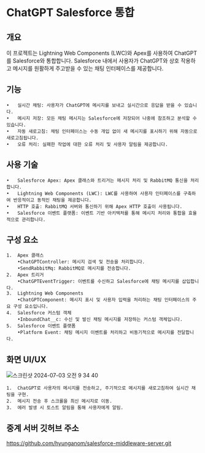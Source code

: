# ChatGPT Salesforce 통합


## 개요

이 프로젝트는 Lightning Web Components (LWC)와 Apex를 사용하여 ChatGPT를 Salesforce와 통합합니다. Salesforce 내에서 사용자가 ChatGPT와 상호 작용하고 메시지를 원활하게 주고받을 수 있는 채팅 인터페이스를 제공합니다.

## 기능

	•	실시간 채팅: 사용자가 ChatGPT에 메시지를 보내고 실시간으로 응답을 받을 수 있습니다.
	•	메시지 저장: 모든 채팅 메시지는 Salesforce에 저장되어 나중에 참조하고 분석할 수 있습니다.
	•	자동 새로고침: 채팅 인터페이스는 수동 개입 없이 새 메시지를 표시하기 위해 자동으로 새로고침됩니다.
	•	오류 처리: 실패한 작업에 대한 오류 처리 및 사용자 알림을 제공합니다.


## 사용 기술

	•	Salesforce Apex: Apex 클래스와 트리거는 메시지 처리 및 RabbitMQ 통신을 처리합니다.
	•	Lightning Web Components (LWC): LWC를 사용하여 사용자 인터페이스를 구축하여 반응적이고 동적인 채팅을 제공합니다.
	•	HTTP 호출: RabbitMQ 서버와 통신하기 위해 Apex HTTP 호출이 사용됩니다.
	•	Salesforce 이벤트 플랫폼: 이벤트 기반 아키텍처를 통해 메시지 처리와 통합을 효율적으로 관리합니다.

 ## 구성 요소
 	1.	Apex 클래스
		•ChatGPTController: 메시지 검색 및 전송을 처리합니다.
		•SendRabbitMq: RabbitMQ로 메시지를 전송합니다.
	2.	Apex 트리거
		•ChatGPTEventTrigger: 이벤트를 수신하고 Salesforce에 채팅 메시지를 삽입합니다.
	3.	Lightning Web Components
		•ChatGPTComponent: 메시지 표시 및 사용자 입력을 처리하는 채팅 인터페이스의 주요 구성 요소입니다.
	4.	Salesforce 커스텀 객체
		•InboundChat__c: 수신 및 발신 채팅 메시지를 저장하는 커스텀 객체입니다.
	5.	Salesforce 이벤트 플랫폼
		•Platform Event: 채팅 메시지 이벤트를 처리하고 비동기적으로 메시지를 전달합니다.
## 화면 UI/UX

![스크린샷 2024-07-03 오전 9 34 40](https://github.com/hyunganom/salesforce-middleware-server/assets/104957944/a427f208-55b1-4c74-bb68-ae671df8ca07)

	1.	ChatGPT로 사용자의 메시지를 전송하고, 주기적으로 메시지를 새로고침하여 실시간 채팅을 구현.
	2.	메시지 전송 후 스크롤을 최신 메시지로 이동.
	3.	에러 발생 시 토스트 알림을 통해 사용자에게 알림.
 ## 중계 서버 깃허브 주소
https://github.com/hyunganom/salesforce-middleware-server.git
